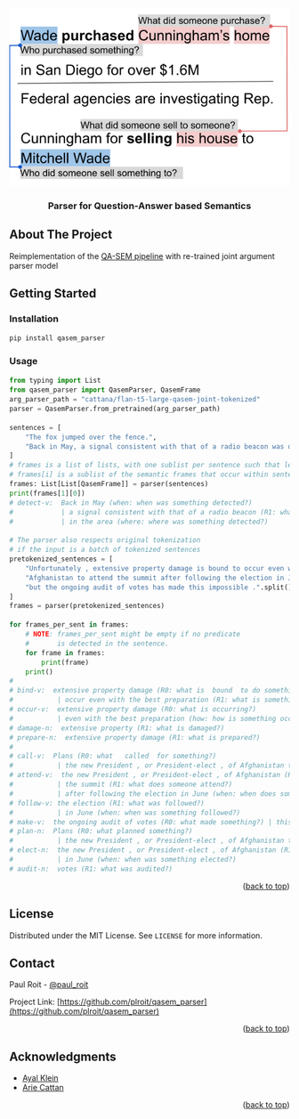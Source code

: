 <!-- Improved compatibility of back to top link: See: https://github.com/othneildrew/Best-README-Template/pull/73 -->
<a name="readme-top"></a>

<!-- PROJECT SHIELDS -->
<!--
*** I'm using markdown "reference style" links for readability.
*** Reference links are enclosed in brackets [ ] instead of parentheses ( ).
*** See the bottom of this document for the declaration of the reference variables
*** for contributors-url, forks-url, etc. This is an optional, concise syntax you may use.
*** https://www.markdownguide.org/basic-syntax/#reference-style-links
-->



<!-- PROJECT LOGO -->
<br />
<div align="center">
  <a href="https://github.com/plroit/qasem_parser">
    <!-- This image was used originally in the paper: https://aclanthology.org/2021.emnlp-main.778.pdf -->
    <img src="images/logo.svg" alt="Logo">
  </a>

<h3 align="center">Parser for Question-Answer based Semantics</h3>
</div>



<!-- ABOUT THE PROJECT -->
## About The Project

Reimplementation of the [QA-SEM pipeline](https://github.com/kleinay/QASem/) with re-trained joint argument parser model

<!-- GETTING STARTED -->
## Getting Started

### Installation
   ```sh
   pip install qasem_parser
   ```

<!-- USAGE EXAMPLES -->
### Usage
```python
from typing import List
from qasem_parser import QasemParser, QasemFrame
arg_parser_path = "cattana/flan-t5-large-qasem-joint-tokenized"
parser = QasemParser.from_pretrained(arg_parser_path)

sentences = [
    "The fox jumped over the fence.",
    "Back in May, a signal consistent with that of a radio beacon was detected in the area, but nothing turned up that helped with the search."
]
# frames is a list of lists, with one sublist per sentence such that len(frames) == len(sentences)  
# frames[i] is a sublist of the semantic frames that occur within sentence[i] 
frames: List[List[QasemFrame]] = parser(sentences)
print(frames[1][0])
# detect-v:  Back in May (when: when was something detected?) 
#            | a signal consistent with that of a radio beacon (R1: what was detected?) 
#            | in the area (where: where was something detected?) 

# The parser also respects original tokenization
# if the input is a batch of tokenized sentences  
pretokenized_sentences = [
    "Unfortunately , extensive property damage is bound to occur even with the best preparation .".split(),
    "Afghanistan to attend the summit after following the election in June , "
    "but the ongoing audit of votes has made this impossible .".split()
]
frames = parser(pretokenized_sentences)

for frames_per_sent in frames:
    # NOTE: frames_per_sent might be empty if no predicate 
    #       is detected in the sentence.
    for frame in frames:
        print(frame)
    print()        
# 
# bind-v:  extensive property damage (R0: what is  bound  to do something?) 
#           | occur even with the best preparation (R1: what is something bound  to do?)
# occur-v:  extensive property damage (R0: what is occurring?)
#           | even with the best preparation (how: how is something occurring?)
# damage-n:  extensive property (R1: what is damaged?)
# prepare-n:  extensive property damage (R1: what is prepared?)
#
# call-v:  Plans (R0: what   called  for something?)
#           | the new President , or President-elect , of Afghanistan to attend the summit after following the election in June (R1: what did something call for?)
# attend-v:  the new President , or President-elect , of Afghanistan (R0: who attends something?) 
#           | the summit (R1: what does someone attend?) 
#           | after following the election in June (when: when does someone attend something?)
# follow-v: the election (R1: what was followed?) 
#           | in June (when: when was something followed?)
# make-v:  the ongoing audit of votes (R0: what made something?) | this impossible (R1: what did something make?)
# plan-n:  Plans (R0: what planned something?) 
#           | the new President , or President-elect , of Afghanistan to attend the summit after following the election in June , but the ongoing audit of votes has made this impossible (R1: what did something plan?)
# elect-n:  the new President , or President-elect , of Afghanistan (R1: what was elected?) 
#           | in June (when: when was something elected?)
# audit-n:  votes (R1: what was audited?)
```

<p align="right">(<a href="#readme-top">back to top</a>)</p>



<!-- ROADMAP 
## Roadmap

- [ ] Feature 1
- [ ] Feature 2
- [ ] Feature 3
    - [ ] Nested Feature
See the [open issues](https://github.com/github_username/repo_name/issues) for a full list of proposed features (and known issues).
-->


<!-- LICENSE -->
## License

Distributed under the MIT License. See `LICENSE` for more information.


<!-- CONTACT -->
## Contact

Paul Roit - [@paul_roit](https://twitter.com/paul_roit)

Project Link: [https://github.com/plroit/qasem_parser](https://github.com/plroit/qasem_parser)

<p align="right">(<a href="#readme-top">back to top</a>)</p>



<!-- ACKNOWLEDGMENTS -->
## Acknowledgments

* [Ayal Klein](https://github.com/kleinay)
* [Arie Cattan](https://ariecattan.github.io/)

<p align="right">(<a href="#readme-top">back to top</a>)</p>



<!-- MARKDOWN LINKS & IMAGES -->
<!-- https://www.markdownguide.org/basic-syntax/#reference-style-links -->
[contributors-shield]: https://img.shields.io/github/contributors/github_username/repo_name.svg?style=for-the-badge
[contributors-url]: https://github.com/github_username/repo_name/graphs/contributors
[forks-shield]: https://img.shields.io/github/forks/github_username/repo_name.svg?style=for-the-badge
[forks-url]: https://github.com/github_username/repo_name/network/members
[stars-shield]: https://img.shields.io/github/stars/github_username/repo_name.svg?style=for-the-badge
[stars-url]: https://github.com/github_username/repo_name/stargazers
[issues-shield]: https://img.shields.io/github/issues/github_username/repo_name.svg?style=for-the-badge
[issues-url]: https://github.com/github_username/repo_name/issues
[license-shield]: https://img.shields.io/github/license/github_username/repo_name.svg?style=for-the-badge
[license-url]: https://github.com/github_username/repo_name/blob/master/LICENSE.txt

